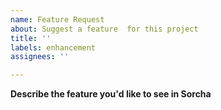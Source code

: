 ```yaml
---
name: Feature Request
about: Suggest a feature  for this project
title: ''
labels: enhancement
assignees: ''

---
```


**Describe the feature you'd like to see in Sorcha**
